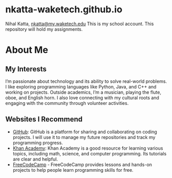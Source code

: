 # nkatta-waketech.github.io

Nihal Katta, nkatta@my.waketech.edu
This is my school account. 
This repository will hold my assignments. 


# About Me

## My Interests
I’m passionate about technology and its ability to solve real-world problems. I like exploring programming languages like Python, Java, and C++ and working on projects. Outside academics, I’m a musician, playing the flute, oboe, and English horn. I also love connecting with my cultural roots and engaging with the community through volunteer activities.  

## Websites I Recommend
- [GitHub](https://github.com): GitHub is a  platform for sharing and collaborating on coding projects. I will use it to manage my future repositories and track my programming progress.  
- [Khan Academy](https://www.khanacademy.org): Khan Academy is a good resource for learning various topics, including math, science, and computer programming. Its tutorials are clear and helpful.  
- [FreeCodeCamp](https://www.freecodecamp.org) - FreeCodeCamp provides  lessons and hands-on projects to help people learn programming skills for free.

